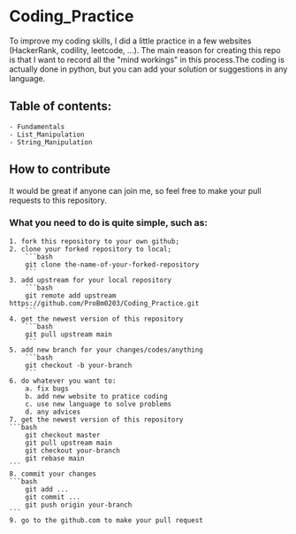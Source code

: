 <h1>Coding_Practice</h1>
To improve my coding skills, I did a little practice in a few websites (HackerRank, codility, leetcode, ...). The main reason for creating this repo is that I want to record all the "mind workings" in this process.The coding is actually done in python, but you can add your solution or suggestions in any language.

<h2>Table of contents:</h2>

    - Fundamentals
    - List_Manipulation
    - String_Manipulation


<h2>How to contribute</h2>  
It would be great if anyone can join me, so feel free to make your pull requests to this repository.
<h3>What you need to do is quite simple, such as:</h3>  

    1. fork this repository to your own github;
    2. clone your forked repository to local;
		```bash
        git clone the-name-of-your-forked-repository
		```
    3. add upstream for your local repository
		```bash
    	git remote add upstream https://github.com/ProBm0203/Coding_Practice.git
		```
    4. get the newest version of this repository
		```bash
    	git pull upstream main
		```
    5. add new branch for your changes/codes/anything
		```bash
    	git checkout -b your-branch
		```
    6. do whatever you want to:
    	a. fix bugs
    	b. add new website to pratice coding
    	c. use new language to solve problems
    	d. any advices 
    7. get the newest version of this repository
	```bash
    	git checkout master
    	git pull upstream main
    	git checkout your-branch
    	git rebase main
	```
    8. commit your changes
	```bash
    	git add ...
    	git commit ...
    	git push origin your-branch
	```
    9. go to the github.com to make your pull request
